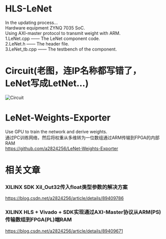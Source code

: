 # HLS-LeNet
In the updating process...<br>
Hardware equipment ZYNQ 7035 SoC.<br>
Using AXI-master protocol to transmit weight with ARM.<br>
1.LeNet.cpp     —— The LeNet component code.<br>
2.LeNet.h       —— The header file.<br>
3.LeNet_tb.cpp  —— The testbench of the component.<br>

# Circuit(老图，连IP名称都写错了，LeNet写成LetNet...)
![Circuit](https://github.com/a2824256/HLS-LeNet/blob/master/circuit.png)

# LeNet-Weights-Exporter
Use GPU to train the network and derive weights.<br>
通过PC训练网络，然后将权重从多维转为一位数组通过ARM传输到FPGA的内部RAM<br>
https://github.com/a2824256/LeNet-Weights-Exporter

# 相关文章
### XILINX SDK Xil_Out32传入float类型参数的解决方案
https://blog.csdn.net/a2824256/article/details/89409786

### XILINX HLS + Vivado + SDK实现通过AXI-Master协议从ARM(PS)传输数组到FPGA(PL)端RAM
https://blog.csdn.net/a2824256/article/details/89409671
